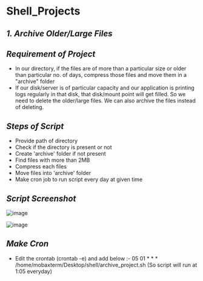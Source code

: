 # Shell_Projects

*1. Archive Older/Large Files*
-
_*Requirement of Project*_
-
- In our directory, if the files are of more than a particular size or older than particular no. of days, compress those files and move them in a "archive" folder
- If our disk/server is of particular capacity and our application is printing logs regularly in that disk, that disk/mount point will get filled. So we need to delete the older/large files. We can also archive the files instead of deleting.

_*Steps of Script*_
- 
- Provide path of directory
- Check if the directory is present or not
- Create 'archive' folder if not present
- Find files with more than 2MB
- Compress each files
- Move files into 'archive' folder
- Make cron job to run script every day at given time

_*Script Screenshot*_
-
![image](https://github.com/user-attachments/assets/02c118cd-6fe6-4d5e-ba94-5feee9b08d9b)

![image](https://github.com/user-attachments/assets/40d83486-08ab-40fa-b9ee-fff1fd7a69e9)

_*Make Cron*_
-
- Edit the crontab (crontab -e) and add below :- 05 01 * * * /home/mobaxterm/Desktop/shell/archive_project.sh  (So script will run at 1:05 everyday)





